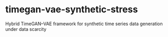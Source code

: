 # timegan-vae-synthetic-stress
Hybrid TimeGAN–VAE framework for synthetic time series data generation under data scarcity
